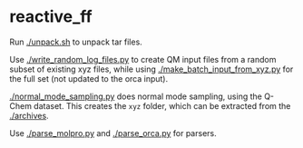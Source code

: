 # reactive_ff
Run [./unpack.sh](unpack.sh) to unpack tar files.

Use [./write_random_log_files.py](write_random_log_files.py) to create QM input files from a random subset of existing xyz files, while using [./make_batch_input_from_xyz.py](make_batch_input_from_xyz.py) for the full set (not updated to the orca input).

[./normal_mode_sampling.py](normal_mode_sampling.py) does normal mode sampling, using the Q-Chem dataset.
This creates the `xyz` folder, which can be extracted from the [./archives](archives).

Use [./parse_molpro.py](parse_molpro.py) and [./parse_orca.py](parse_orca.py) for parsers.
